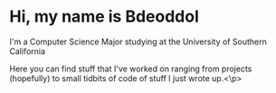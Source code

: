 # Hi, my name is Bdeoddol
<p>I'm a Computer Science Major studying at the University of Southern California</p>
<p>Here you can find stuff that I've worked on ranging from projects (hopefully) to small tidbits of code of stuff I just wrote up.<\p>

<!--
**bdeoddol/bdeoddol** is a ✨ _special_ ✨ repository because its `README.md` (this file) appears on your GitHub profile.

Here are some ideas to get you started:

- 🔭 I’m currently working on ...
- 🌱 I’m currently learning ...
- 👯 I’m looking to collaborate on ...
- 🤔 I’m looking for help with ...
- 💬 Ask me about ...
- 📫 How to reach me: ...
- 😄 Pronouns: ...
- ⚡ Fun fact: ...
-->
